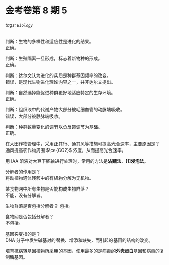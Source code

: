 # 金考卷第 8 期 5

###### tags: `Biology`

判断：生物的多样性和适应性是进化的结果。  
正确。

判断：生殖隔离一旦形成，标志着新物种的形成。  
正确。

判断：达尔文认为进化的实质是种群基因频率的改变。  
错误，是现代生物进化理论内容之一，并非达尔文提出。

判断：自然选择能促进种群更好地适应特定的生存环境。  
正确。

判断：组织液中的代谢产物大部分被毛细血管的动脉端吸收。  
错误，大部分被静脉端吸收。

判断：种群数量变化的调节以负反馈调节为基础。  
正确。

在大田作物管理中，采用正其行、通其风等措施可提高光合速率，主要原因是？  
通风提高农作物周围 $\ce{CO2}$ 浓度，从而提高光合速率。

用 IAA 溶液对大豆下胚轴进行处理时，常用的方法是**沾蘸法**、**[1]浸泡法**。

分解者的作用是？  
将动植物遗体残骸中的有机物分解为无机物。

某食物网中所有生物是否能构成生物群落？  
不能，没有分解者。

生物群落是否包括分解者？ 
包括。

食物网是否包括分解者？  
不包括。

基因突变指的是？  
DNA 分子中发生碱基对的替换、增添和缺失，而引起的基因的结构的改变。

培育抗病转基因植物所采用的基因，使用最多的是病毒的**外壳蛋白**基因和病毒的复制酶基因。

